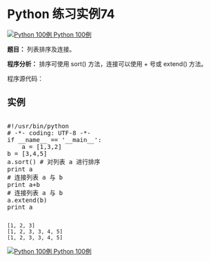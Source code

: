 Python 练习实例74
=============

 [![Python 100例](../images/up.gif)
 Python 100例](python-100-examples.html)


 **题目：** 列表排序及连接。

 **程序分析：** 排序可使用 sort() 方法，连接可以使用 + 号或 extend() 方法。

 程序源代码：

  实例
--

 <pre>

#!/usr/bin/python
# -*- coding: UTF-8 -*-
if __name__ == '__main__':
    a = [1,3,2]
b = [3,4,5]
a.sort() # 对列表 a 进行排序
print a
# 连接列表 a 与 b
print a+b
# 连接列表 a 与 b
a.extend(b)
print a
</pre>


```

[1, 2, 3]
[1, 2, 3, 3, 4, 5]
[1, 2, 3, 3, 4, 5]

```

 [![Python 100例](../images/up.gif)
 Python 100例](python-100-examples.html)
